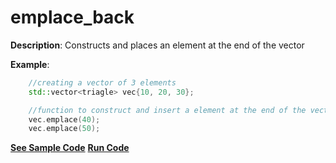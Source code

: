 # emplace_back

**Description**: Constructs and places an element at the end of the vector

**Example**:
```cpp
    //creating a vector of 3 elements
    std::vector<triagle> vec{10, 20, 30};

    //function to construct and insert a element at the end of the vector
    vec.emplace(40);
    vec.emplace(50);
```

**[See Sample Code](../snippets/vector/emplace_back.cpp)**
**[Run Code](https://rextester.com/PIGRO40314)**
